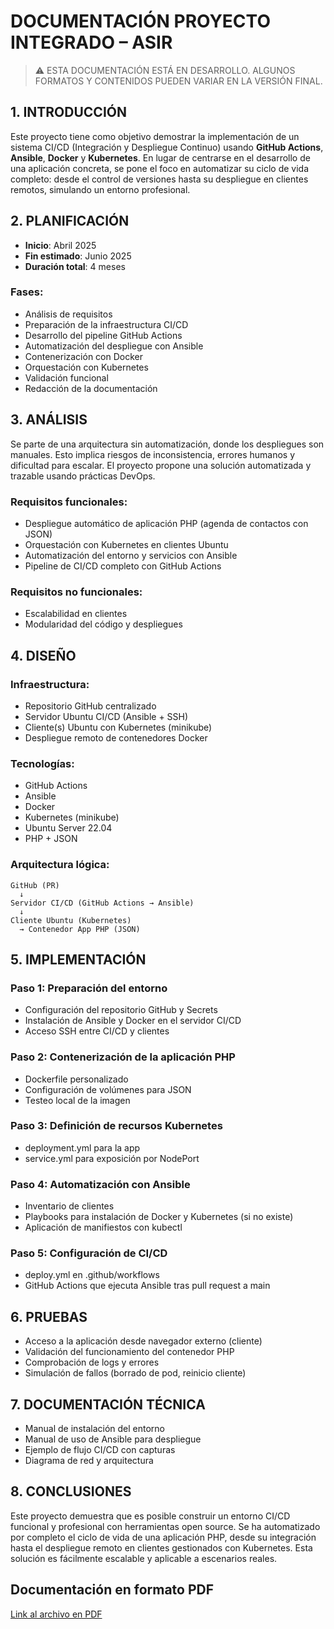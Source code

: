 # DOCUMENTACIÓN PROYECTO INTEGRADO – ASIR

> ⚠️ ESTA DOCUMENTACIÓN ESTÁ EN DESARROLLO. ALGUNOS FORMATOS Y CONTENIDOS PUEDEN VARIAR EN LA VERSIÓN FINAL.

## 1. INTRODUCCIÓN

Este proyecto tiene como objetivo demostrar la implementación de un sistema CI/CD (Integración y Despliegue Continuo) usando **GitHub Actions**, **Ansible**, **Docker** y **Kubernetes**. En lugar de centrarse en el desarrollo de una aplicación concreta, se pone el foco en automatizar su ciclo de vida completo: desde el control de versiones hasta su despliegue en clientes remotos, simulando un entorno profesional.

## 2. PLANIFICACIÓN

- **Inicio**: Abril 2025  
- **Fin estimado**: Junio 2025  
- **Duración total**: 4 meses  

### Fases:
- Análisis de requisitos
- Preparación de la infraestructura CI/CD
- Desarrollo del pipeline GitHub Actions
- Automatización del despliegue con Ansible
- Contenerización con Docker
- Orquestación con Kubernetes
- Validación funcional
- Redacción de la documentación

## 3. ANÁLISIS

Se parte de una arquitectura sin automatización, donde los despliegues son manuales. Esto implica riesgos de inconsistencia, errores humanos y dificultad para escalar. El proyecto propone una solución automatizada y trazable usando prácticas DevOps.

### Requisitos funcionales:

- Despliegue automático de aplicación PHP (agenda de contactos con JSON)
- Orquestación con Kubernetes en clientes Ubuntu
- Automatización del entorno y servicios con Ansible
- Pipeline de CI/CD completo con GitHub Actions

### Requisitos no funcionales:

- Escalabilidad en clientes
- Modularidad del código y despliegues

## 4. DISEÑO

### Infraestructura:

- Repositorio GitHub centralizado
- Servidor Ubuntu CI/CD (Ansible + SSH)
- Cliente(s) Ubuntu con Kubernetes (minikube)
- Despliegue remoto de contenedores Docker

### Tecnologías:

- GitHub Actions
- Ansible
- Docker
- Kubernetes (minikube)
- Ubuntu Server 22.04
- PHP + JSON

### Arquitectura lógica:

```plaintext
GitHub (PR) 
  ↓
Servidor CI/CD (GitHub Actions → Ansible)
  ↓
Cliente Ubuntu (Kubernetes) 
  → Contenedor App PHP (JSON)
```

## 5. IMPLEMENTACIÓN

### Paso 1: Preparación del entorno

- Configuración del repositorio GitHub y Secrets
- Instalación de Ansible y Docker en el servidor CI/CD
- Acceso SSH entre CI/CD y clientes

### Paso 2: Contenerización de la aplicación PHP

- Dockerfile personalizado
- Configuración de volúmenes para JSON
- Testeo local de la imagen

### Paso 3: Definición de recursos Kubernetes

- deployment.yml para la app
- service.yml para exposición por NodePort

### Paso 4: Automatización con Ansible

- Inventario de clientes
- Playbooks para instalación de Docker y Kubernetes (si no existe)
- Aplicación de manifiestos con kubectl

### Paso 5: Configuración de CI/CD

- deploy.yml en .github/workflows
- GitHub Actions que ejecuta Ansible tras pull request a main

## 6. PRUEBAS

- Acceso a la aplicación desde navegador externo (cliente)
- Validación del funcionamiento del contenedor PHP
- Comprobación de logs y errores
- Simulación de fallos (borrado de pod, reinicio cliente)

## 7. DOCUMENTACIÓN TÉCNICA

- Manual de instalación del entorno
- Manual de uso de Ansible para despliegue
- Ejemplo de flujo CI/CD con capturas
- Diagrama de red y arquitectura

## 8. CONCLUSIONES

Este proyecto demuestra que es posible construir un entorno CI/CD funcional y profesional con herramientas open source. Se ha automatizado por completo el ciclo de vida de una aplicación PHP, desde su integración hasta el despliegue remoto en clientes gestionados con Kubernetes. Esta solución es fácilmente escalable y aplicable a escenarios reales.

## Documentación en formato PDF

[Link al archivo en PDF](./DFB_TFGV2.pdf)